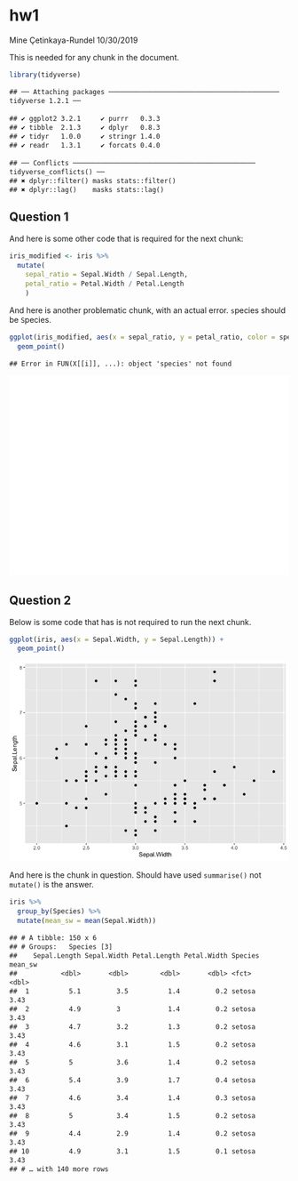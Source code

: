 hw1
================
Mine Çetinkaya-Rundel
10/30/2019

This is needed for any chunk in the
    document.

``` r
library(tidyverse)
```

    ## ── Attaching packages ─────────────────────────────────────────── tidyverse 1.2.1 ──

    ## ✔ ggplot2 3.2.1     ✔ purrr   0.3.3
    ## ✔ tibble  2.1.3     ✔ dplyr   0.8.3
    ## ✔ tidyr   1.0.0     ✔ stringr 1.4.0
    ## ✔ readr   1.3.1     ✔ forcats 0.4.0

    ## ── Conflicts ────────────────────────────────────────────── tidyverse_conflicts() ──
    ## ✖ dplyr::filter() masks stats::filter()
    ## ✖ dplyr::lag()    masks stats::lag()

## Question 1

And here is some other code that is required for the next chunk:

``` r
iris_modified <- iris %>%
  mutate(
    sepal_ratio = Sepal.Width / Sepal.Length,
    petal_ratio = Petal.Width / Petal.Length
    )
```

And here is another problematic chunk, with an actual error. `s`pecies
should be
`S`pecies.

``` r
ggplot(iris_modified, aes(x = sepal_ratio, y = petal_ratio, color = species)) +
  geom_point()
```

    ## Error in FUN(X[[i]], ...): object 'species' not found

![](hw1_files/figure-gfm/plot-ratios-1.png)<!-- -->

## Question 2

Below is some code that has is not required to run the next chunk.

``` r
ggplot(iris, aes(x = Sepal.Width, y = Sepal.Length)) +
  geom_point()
```

![](hw1_files/figure-gfm/plotsepal-width-length-1.png)<!-- -->

And here is the chunk in question. Should have used `summarise()` not
`mutate()` is the answer.

``` r
iris %>%
  group_by(Species) %>%
  mutate(mean_sw = mean(Sepal.Width))
```

    ## # A tibble: 150 x 6
    ## # Groups:   Species [3]
    ##    Sepal.Length Sepal.Width Petal.Length Petal.Width Species mean_sw
    ##           <dbl>       <dbl>        <dbl>       <dbl> <fct>     <dbl>
    ##  1          5.1         3.5          1.4         0.2 setosa     3.43
    ##  2          4.9         3            1.4         0.2 setosa     3.43
    ##  3          4.7         3.2          1.3         0.2 setosa     3.43
    ##  4          4.6         3.1          1.5         0.2 setosa     3.43
    ##  5          5           3.6          1.4         0.2 setosa     3.43
    ##  6          5.4         3.9          1.7         0.4 setosa     3.43
    ##  7          4.6         3.4          1.4         0.3 setosa     3.43
    ##  8          5           3.4          1.5         0.2 setosa     3.43
    ##  9          4.4         2.9          1.4         0.2 setosa     3.43
    ## 10          4.9         3.1          1.5         0.1 setosa     3.43
    ## # … with 140 more rows
